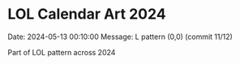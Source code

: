 # LOL Calendar Art 2024

Date: 2024-05-13 00:10:00
Message: L pattern (0,0) (commit 11/12)

Part of LOL pattern across 2024
